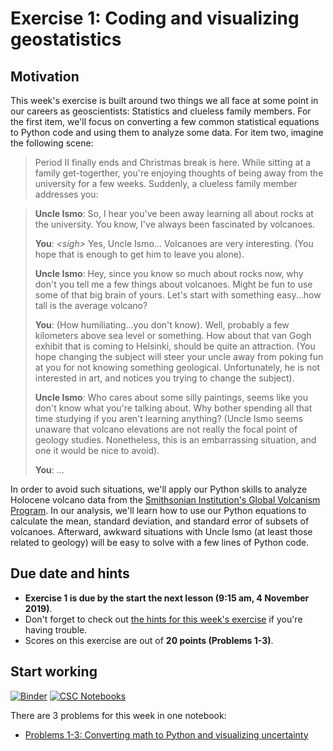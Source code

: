 # Exercise 1: Coding and visualizing geostatistics

## Motivation

This week's exercise is built around two things we all face at some point in our careers as geoscientists: Statistics and clueless family members. For the first item, we'll focus on converting a few common statistical equations to Python code and using them to analyze some data. For item two, imagine the following scene:

> Period II finally ends and Christmas break is here. While sitting at a family get-togerther, you're enjoying thoughts of being away from the university for a few weeks. Suddenly, a clueless family member addresses you:

> **Uncle Ismo**: So, I hear you've been away learning all about rocks at the university. You know, I've always been fascinated by volcanoes.
> 
> **You**: *\<sigh\>* Yes, Uncle Ismo... Volcanoes are very interesting. (You hope that is enough to get him to leave you alone).
>
> **Uncle Ismo**: Hey, since you know so much about rocks now, why don't you tell me a few things about volcanoes. Might be fun to use some of that big brain of yours. Let's start with something easy...how tall is the average volcano?
>
> **You**: (How humiliating...you don't know). Well, probably a few kilometers above sea level or something. How about that van Gogh exhibit that is coming to Helsinki, should be quite an attraction. (You hope changing the subject will steer your uncle away from poking fun at you for not knowing something geological. Unfortunately, he is not interested in art, and notices you trying to change the subject).
>
> **Uncle Ismo**: Who cares about some silly paintings, seems like you don't know what you're talking about. Why bother spending all that time studying if you aren't learning anything? (Uncle Ismo seems unaware that volcano elevations are not really the focal point of geology studies. Nonetheless, this is an embarrassing situation, and one it would be nice to avoid).
>
> **You**: ...

In order to avoid such situations, we'll apply our Python skills to analyze Holocene volcano data from the [Smithsonian Institution's Global Volcanism Program](https://volcano.si.edu/). In our analysis, we'll learn how to use our Python equations to calculate the mean, standard deviation, and standard error of subsets of volcanoes. Afterward, awkward situations with Uncle Ismo (at least those related to geology) will be easy to solve with a few lines of Python code.

## Due date and hints

- **Exercise 1 is due by the start the next lesson (9:15 am, 4 November 2019)**.
- Don't forget to check out [the hints for this week's exercise](https://introqg.github.io/site/lessons/L1/exercise-1.html) if you're having trouble.
- Scores on this exercise are out of **20 points (Problems 1-3)**.

## Start working

[![Binder](https://mybinder.org/badge.svg)](https://mybinder.org/v2/gh/introqg/notebooks/master?urlpath=lab)
[![CSC Notebooks](https://img.shields.io/badge/launch-CSC%20notebook-blue.svg)](https://notebooks.csc.fi/#/blueprint/d8bb9216112e4dc298f51de49b9fae56)

There are 3 problems for this week in one notebook:

 - [Problems 1-3: Converting math to Python and visualizing uncertainty](Exercise-1-problems-1-3.ipynb)
